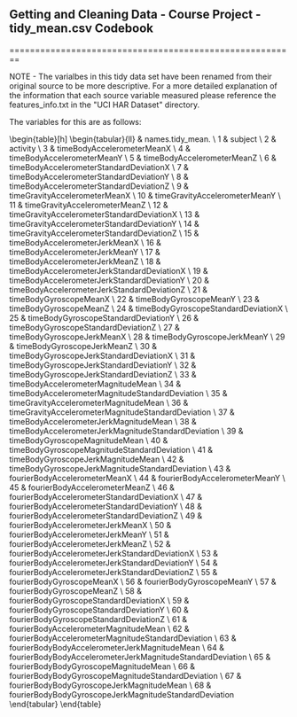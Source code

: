 ## Getting and Cleaning Data - Course Project - tidy_mean.csv Codebook
========================================================

NOTE - The varialbes in this tidy data set have been renamed from their original source to be more descriptive.  For a 
more detailed explanation of the information that each source variable measured please reference the features_info.txt 
in the "UCI HAR Dataset" directory.

The variables for this are as follows:

\begin{table}[h]
\begin{tabular}{ll}
   & names.tidy\_mean.                                          \\
1  & subject                                                    \\
2  & activity                                                   \\
3  & timeBodyAccelerometerMeanX                                 \\
4  & timeBodyAccelerometerMeanY                                 \\
5  & timeBodyAccelerometerMeanZ                                 \\
6  & timeBodyAccelerometerStandardDeviationX                    \\
7  & timeBodyAccelerometerStandardDeviationY                    \\
8  & timeBodyAccelerometerStandardDeviationZ                    \\
9  & timeGravityAccelerometerMeanX                              \\
10 & timeGravityAccelerometerMeanY                              \\
11 & timeGravityAccelerometerMeanZ                              \\
12 & timeGravityAccelerometerStandardDeviationX                 \\
13 & timeGravityAccelerometerStandardDeviationY                 \\
14 & timeGravityAccelerometerStandardDeviationZ                 \\
15 & timeBodyAccelerometerJerkMeanX                             \\
16 & timeBodyAccelerometerJerkMeanY                             \\
17 & timeBodyAccelerometerJerkMeanZ                             \\
18 & timeBodyAccelerometerJerkStandardDeviationX                \\
19 & timeBodyAccelerometerJerkStandardDeviationY                \\
20 & timeBodyAccelerometerJerkStandardDeviationZ                \\
21 & timeBodyGyroscopeMeanX                                     \\
22 & timeBodyGyroscopeMeanY                                     \\
23 & timeBodyGyroscopeMeanZ                                     \\
24 & timeBodyGyroscopeStandardDeviationX                        \\
25 & timeBodyGyroscopeStandardDeviationY                        \\
26 & timeBodyGyroscopeStandardDeviationZ                        \\
27 & timeBodyGyroscopeJerkMeanX                                 \\
28 & timeBodyGyroscopeJerkMeanY                                 \\
29 & timeBodyGyroscopeJerkMeanZ                                 \\
30 & timeBodyGyroscopeJerkStandardDeviationX                    \\
31 & timeBodyGyroscopeJerkStandardDeviationY                    \\
32 & timeBodyGyroscopeJerkStandardDeviationZ                    \\
33 & timeBodyAccelerometerMagnitudeMean                         \\
34 & timeBodyAccelerometerMagnitudeStandardDeviation            \\
35 & timeGravityAccelerometerMagnitudeMean                      \\
36 & timeGravityAccelerometerMagnitudeStandardDeviation         \\
37 & timeBodyAccelerometerJerkMagnitudeMean                     \\
38 & timeBodyAccelerometerJerkMagnitudeStandardDeviation        \\
39 & timeBodyGyroscopeMagnitudeMean                             \\
40 & timeBodyGyroscopeMagnitudeStandardDeviation                \\
41 & timeBodyGyroscopeJerkMagnitudeMean                         \\
42 & timeBodyGyroscopeJerkMagnitudeStandardDeviation            \\
43 & fourierBodyAccelerometerMeanX                              \\
44 & fourierBodyAccelerometerMeanY                              \\
45 & fourierBodyAccelerometerMeanZ                              \\
46 & fourierBodyAccelerometerStandardDeviationX                 \\
47 & fourierBodyAccelerometerStandardDeviationY                 \\
48 & fourierBodyAccelerometerStandardDeviationZ                 \\
49 & fourierBodyAccelerometerJerkMeanX                          \\
50 & fourierBodyAccelerometerJerkMeanY                          \\
51 & fourierBodyAccelerometerJerkMeanZ                          \\
52 & fourierBodyAccelerometerJerkStandardDeviationX             \\
53 & fourierBodyAccelerometerJerkStandardDeviationY             \\
54 & fourierBodyAccelerometerJerkStandardDeviationZ             \\
55 & fourierBodyGyroscopeMeanX                                  \\
56 & fourierBodyGyroscopeMeanY                                  \\
57 & fourierBodyGyroscopeMeanZ                                  \\
58 & fourierBodyGyroscopeStandardDeviationX                     \\
59 & fourierBodyGyroscopeStandardDeviationY                     \\
60 & fourierBodyGyroscopeStandardDeviationZ                     \\
61 & fourierBodyAccelerometerMagnitudeMean                      \\
62 & fourierBodyAccelerometerMagnitudeStandardDeviation         \\
63 & fourierBodyBodyAccelerometerJerkMagnitudeMean              \\
64 & fourierBodyBodyAccelerometerJerkMagnitudeStandardDeviation \\
65 & fourierBodyBodyGyroscopeMagnitudeMean                      \\
66 & fourierBodyBodyGyroscopeMagnitudeStandardDeviation         \\
67 & fourierBodyBodyGyroscopeJerkMagnitudeMean                  \\
68 & fourierBodyBodyGyroscopeJerkMagnitudeStandardDeviation    
\end{tabular}
\end{table}

